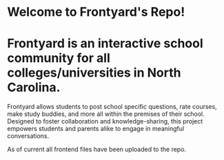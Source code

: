 # Welcome to Frontyard's Repo! 
# Frontyard is an interactive school community for all colleges/universities in North Carolina. 
Frontyard allows students to post school specific questions, rate courses, make study buddies, and more all within the premises of their school.
Designed to foster collaboration and knowledge-sharing, this project empowers students and parents alike to engage in meaningful conversations.

As of current all frontend files have been uploaded to the repo.
